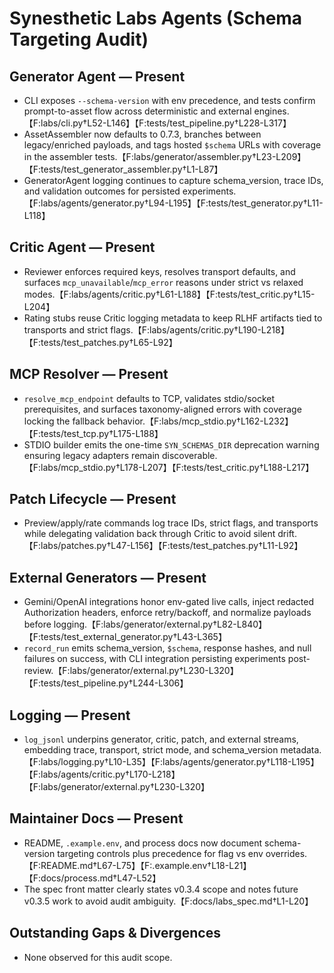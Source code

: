 # Synesthetic Labs Agents (Schema Targeting Audit)

## Generator Agent — Present
- CLI exposes `--schema-version` with env precedence, and tests confirm prompt-to-asset flow across deterministic and external engines.【F:labs/cli.py†L52-L146】【F:tests/test_pipeline.py†L228-L317】
- AssetAssembler now defaults to 0.7.3, branches between legacy/enriched payloads, and tags hosted `$schema` URLs with coverage in the assembler tests.【F:labs/generator/assembler.py†L23-L209】【F:tests/test_generator_assembler.py†L1-L87】
- GeneratorAgent logging continues to capture schema_version, trace IDs, and validation outcomes for persisted experiments.【F:labs/agents/generator.py†L94-L195】【F:tests/test_generator.py†L11-L118】

## Critic Agent — Present
- Reviewer enforces required keys, resolves transport defaults, and surfaces `mcp_unavailable`/`mcp_error` reasons under strict vs relaxed modes.【F:labs/agents/critic.py†L61-L188】【F:tests/test_critic.py†L15-L204】
- Rating stubs reuse Critic logging metadata to keep RLHF artifacts tied to transports and strict flags.【F:labs/agents/critic.py†L190-L218】【F:tests/test_patches.py†L65-L92】

## MCP Resolver — Present
- `resolve_mcp_endpoint` defaults to TCP, validates stdio/socket prerequisites, and surfaces taxonomy-aligned errors with coverage locking the fallback behavior.【F:labs/mcp_stdio.py†L162-L232】【F:tests/test_tcp.py†L175-L188】
- STDIO builder emits the one-time `SYN_SCHEMAS_DIR` deprecation warning ensuring legacy adapters remain discoverable.【F:labs/mcp_stdio.py†L178-L207】【F:tests/test_critic.py†L188-L217】

## Patch Lifecycle — Present
- Preview/apply/rate commands log trace IDs, strict flags, and transports while delegating validation back through Critic to avoid silent drift.【F:labs/patches.py†L47-L156】【F:tests/test_patches.py†L11-L92】

## External Generators — Present
- Gemini/OpenAI integrations honor env-gated live calls, inject redacted Authorization headers, enforce retry/backoff, and normalize payloads before logging.【F:labs/generator/external.py†L82-L840】【F:tests/test_external_generator.py†L43-L365】
- `record_run` emits schema_version, `$schema`, response hashes, and null failures on success, with CLI integration persisting experiments post-review.【F:labs/generator/external.py†L230-L320】【F:tests/test_pipeline.py†L244-L306】

## Logging — Present
- `log_jsonl` underpins generator, critic, patch, and external streams, embedding trace, transport, strict mode, and schema_version metadata.【F:labs/logging.py†L10-L35】【F:labs/agents/generator.py†L118-L195】【F:labs/agents/critic.py†L170-L218】【F:labs/generator/external.py†L230-L320】

## Maintainer Docs — Present
- README, `.example.env`, and process docs now document schema-version targeting controls plus precedence for flag vs env overrides.【F:README.md†L67-L75】【F:.example.env†L18-L21】【F:docs/process.md†L47-L52】
- The spec front matter clearly states v0.3.4 scope and notes future v0.3.5 work to avoid audit ambiguity.【F:docs/labs_spec.md†L1-L20】

## Outstanding Gaps & Divergences
- None observed for this audit scope.
